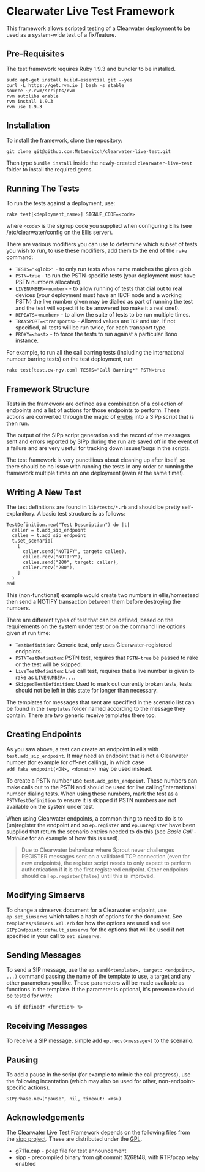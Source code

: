 Clearwater Live Test Framework
==============================

This framework allows scripted testing of a Clearwater deployment to be used as a system-wide test of a fix/feature.

Pre-Requisites
--------------

The test framework requires Ruby 1.9.3 and bundler to be installed.

    sudo apt-get install build-essential git --yes
    curl -L https://get.rvm.io | bash -s stable
    source ~/.rvm/scripts/rvm
    rvm autolibs enable
    rvm install 1.9.3
    rvm use 1.9.3

Installation
------------

To install the framework, clone the repository:

    git clone git@github.com:Metaswitch/clearwater-live-test.git

Then type `bundle install` inside the newly-created `clearwater-live-test` folder to install the required gems.

Running The Tests
-----------------

To run the tests against a deployment, use:

    rake test[<deployment_name>] SIGNUP_CODE=<code>

where `<code>` is the signup code you supplied when configuring Ellis (see /etc/clearwater/config on the Ellis server).

There are various modifiers you can use to determine which subset of tests you wish to run, to use these modifiers, add them to the end of the `rake` command:

 - `TESTS="<glob>"` - to only run tests whos name matches the given glob.
 - `PSTN=true` - to run the PSTN-specific tests (your deployment must have PSTN numbers allocated).
 - `LIVENUMBER=<number>` - to allow running of tests that dial out to real devices (your deployment must have an IBCF node and a working PSTN) the live number given may be dialled as part of running the test and the test will expect it to be answered (so make it a real one!).
 - `REPEATS=<number>` - to allow the suite of tests to be run multiple times.
 - `TRANSPORT=<transports>` - Allowed values are `TCP` and `UDP`.  If not specified, all tests will be run twice, for each transport type.
 - `PROXY=<host>` - to force the tests to run against a particular Bono instance.

For example, to run all the call barring tests (including the international number barring tests) on the test deployment, run:

    rake test[test.cw-ngv.com] TESTS="Call Barring*" PSTN=true

Framework Structure
---------------

Tests in the framework are defined as a combination of a collection of endpoints and
a list of actions for those endpoints to perform.  These actions are converted through the magic of [erubis](http://www.kuwata-lab.com/erubis/) into a SIPp script that is then run.

The output of the SIPp script generation and the record of the messages sent and errors reported by SIPp during the run are saved off in the event of a failure and are very useful for tracking down issues/bugs in the scripts.

The test framework is very punctilious about cleaning up after itself, so there should be no issue with running the tests in any order or running the framework multiple times on one deployment (even at the same time!).

Writing A New Test
------------------

The test definitions are found in `lib/tests/*.rb` and should be pretty self-explanitory.  A basic test structure is as follows:

    TestDefinition.new("Test Description") do |t|
      caller = t.add_sip_endpoint
      callee = t.add_sip_endpoint
      t.set_scenario(
        [
          caller.send("NOTIFY", target: callee),
          callee.recv("NOTIFY"),
          callee.send("200", target: caller),
          caller.recv("200"),
        ]
      )
    end

This (non-functional) example would create two numbers in ellis/homestead then send a NOTIFY transaction between them before destroying the numbers.

There are different types of test that can be defined, based on the requirements on the system under test or on the command line options given at run time:

 - `TestDefinition`: Generic test, only uses Clearwater-registered endpoints.
 - `PSTNTestDefiniton`: PSTN test, requires that `PSTN=true` be passed to rake or the test will be skipped.
 - `LiveTestDefiniton`: Live call test, requires that a live number is given to rake as `LIVENUMBER=...`.
 - `SkippedTestDefinition`: Used to mark out currently broken tests, tests should not be left in this state for longer than necessary.

The templates for messages that sent are specified in the scenario list can be found in the `templates` folder named according to the message they contain.  There are two generic receive templates there too.

Creating Endpoints
------------------

As you saw above, a test can create an endpoint in ellis with `test.add_sip_endpoint`.  It may need an endpoint that is not a Clearwater number (for example for off-net calling), in which case `add_fake_endpoint(<DN>, <domain>)` may be used instead.

To create a PSTN number use `test.add_pstn_endpoint`.  These numbers can make calls out to the PSTN and should be used for live calling/international number dialing tests.  When using these numbers, mark the test as a `PSTNTestDefinition` to ensure it is skipped if PSTN numbers are not available on the system under test.

When using Clearwater endpoints, a common thing to need to do is to (un)register the endpoint and so `ep.register` and `ep.unregister` have been supplied that return the scenario entries needed to do this (see _Basic Call - Mainline_ for an example of how this is used).

> Due to Clearwater behaviour where Sprout never challenges REGISTER messages sent on a validated TCP connection (even for new endpoints), the register script needs to only expect to perform authentication if it is the first registered endpoint.  Other endpoints should call `ep.register(false)` until this is improved.

Modifying Simservs
------------------

To change a simservs document for a Clearwater endpoint, use `ep.set_simservs` which takes a hash of options for the document.  See `templates/simsers.xml.erb` for how the options are used and see `SIPpEndpoint::default_simservs` for the options that will be used if not specified in your call to `set_simservs`.

Sending Messages
----------------

To send a SIP message, use the `ep.send(<template>, target: <endpoint>, ...)` command passing the name of the template to use, a target and any other parameters you like.  These parameters will be made available as functions in the template.  If the parameter is optional, it's presence should be tested for with:

    <% if defined? <function> %>

Receiving Messages
------------------

To receive a SIP message, simple add `ep.recv(<message>)` to the scenario.

Pausing
-------

To add a pause in the script (for example to mimic the call progress), use the following incantation (which may also be used for other, non-endpoint-specific actions).

    SIPpPhase.new("pause", nil, timeout: <ms>)

Acknowledgements
----------------
The Clearwater Live Test Framework depends on the following files from the [sipp project](http://sipp.sourceforge.net/).  These are distributed under the [GPL](http://sipp.sourceforge.net/doc/license.html).

*   g711a.cap - pcap file for test announcement
*   sipp - precompiled binary from git commit 3268f48, with RTP/pcap relay enabled

